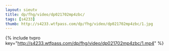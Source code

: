 ```yaml
--- 
layout: sieutv
title: dp/fhg/video/dp021702mp4zbc/
tags: [s4233]
thumb: http://s4233.wtfpass.com/dp/fhg/video/dp021702mp4zbc/1.jpg
---
```

{% include tvpro key="http://s4233.wtfpass.com/dp/fhg/video/dp021702mp4zbc/1.mp4" %} 
